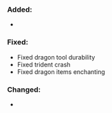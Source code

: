 ### Added:
- 
### Fixed:
- Fixed dragon tool durability
- Fixed trident crash
- Fixed dragon items enchanting
### Changed:
- 